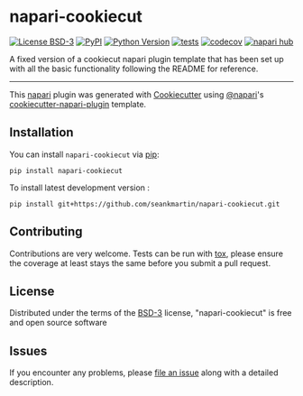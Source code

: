# napari-cookiecut

[![License BSD-3](https://img.shields.io/pypi/l/napari-cookiecut.svg?color=green)](https://github.com/seankmartin/napari-cookiecut/raw/main/LICENSE)
[![PyPI](https://img.shields.io/pypi/v/napari-cookiecut.svg?color=green)](https://pypi.org/project/napari-cookiecut)
[![Python Version](https://img.shields.io/pypi/pyversions/napari-cookiecut.svg?color=green)](https://python.org)
[![tests](https://github.com/seankmartin/napari-cookiecut/workflows/tests/badge.svg)](https://github.com/seankmartin/napari-cookiecut/actions)
[![codecov](https://codecov.io/gh/seankmartin/napari-cookiecut/branch/main/graph/badge.svg)](https://codecov.io/gh/seankmartin/napari-cookiecut)
[![napari hub](https://img.shields.io/endpoint?url=https://api.napari-hub.org/shields/napari-cookiecut)](https://napari-hub.org/plugins/napari-cookiecut)

A fixed version of a cookiecut napari plugin template that has been set up with all the basic functionality following the README for reference.

----------------------------------

This [napari] plugin was generated with [Cookiecutter] using [@napari]'s [cookiecutter-napari-plugin] template.

<!--
Don't miss the full getting started guide to set up your new package:
https://github.com/napari/cookiecutter-napari-plugin#getting-started

and review the napari docs for plugin developers:
https://napari.org/stable/plugins/index.html
-->

## Installation

You can install `napari-cookiecut` via [pip]:

    pip install napari-cookiecut



To install latest development version :

    pip install git+https://github.com/seankmartin/napari-cookiecut.git


## Contributing

Contributions are very welcome. Tests can be run with [tox], please ensure
the coverage at least stays the same before you submit a pull request.

## License

Distributed under the terms of the [BSD-3] license,
"napari-cookiecut" is free and open source software

## Issues

If you encounter any problems, please [file an issue] along with a detailed description.

[napari]: https://github.com/napari/napari
[Cookiecutter]: https://github.com/audreyr/cookiecutter
[@napari]: https://github.com/napari
[MIT]: http://opensource.org/licenses/MIT
[BSD-3]: http://opensource.org/licenses/BSD-3-Clause
[GNU GPL v3.0]: http://www.gnu.org/licenses/gpl-3.0.txt
[GNU LGPL v3.0]: http://www.gnu.org/licenses/lgpl-3.0.txt
[Apache Software License 2.0]: http://www.apache.org/licenses/LICENSE-2.0
[Mozilla Public License 2.0]: https://www.mozilla.org/media/MPL/2.0/index.txt
[cookiecutter-napari-plugin]: https://github.com/napari/cookiecutter-napari-plugin

[file an issue]: https://github.com/seankmartin/napari-cookiecut/issues

[napari]: https://github.com/napari/napari
[tox]: https://tox.readthedocs.io/en/latest/
[pip]: https://pypi.org/project/pip/
[PyPI]: https://pypi.org/
